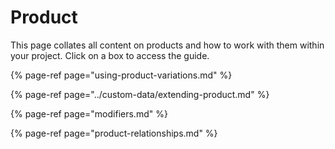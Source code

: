 # Product

This page collates all content on products and how to work with them within your project. Click on a box to access the guide.

{% page-ref page="using-product-variations.md" %}

{% page-ref page="../custom-data/extending-product.md" %}

{% page-ref page="modifiers.md" %}

{% page-ref page="product-relationships.md" %}



